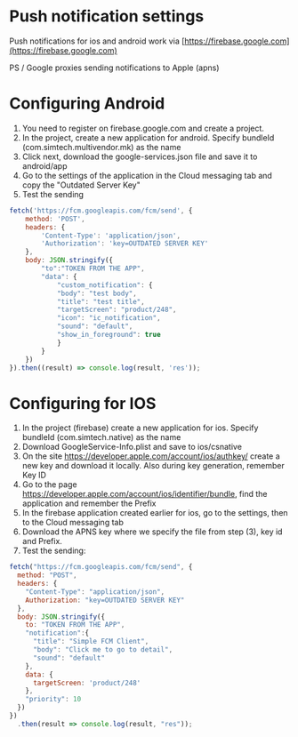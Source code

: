 # Push notification settings

Push notifications for ios and android work via [https://firebase.google.com](https://firebase.google.com)

PS / Google proxies sending notifications to Apple (apns)

# Configuring Android
1. You need to register on firebase.google.com and create a project.
2. In the project, create a new application for android. Specify bundleId (com.simtech.multivendor.mk) as the name
3. Click next, download the google-services.json file and save it to android/app
4. Go to the settings of the application in the Cloud messaging tab and copy the "Outdated Server Key"
5. Test the sending
```js
fetch('https://fcm.googleapis.com/fcm/send', {
    method: 'POST',
    headers: {
        'Content-Type': 'application/json',
        'Authorization': 'key=OUTDATED SERVER KEY'
    },
    body: JSON.stringify({
        "to":"TOKEN FROM THE APP",
        "data": {
            "custom_notification": {
            "body": "test body",
            "title": "test title",
            "targetScreen": "product/248",
            "icon": "ic_notification",
            "sound": "default",
            "show_in_foreground": true
            }
        }
    })
}).then((result) => console.log(result, 'res'));
```

# Configuring for IOS
1. In the project (firebase) create a new application for ios. Specify bundleId (com.simtech.native) as the name
2. Download GoogleService-Info.plist and save to ios/csnative
3. On the site https://developer.apple.com/account/ios/authkey/ create a new key and download it locally. Also during key generation, remember Key ID
4. Go to the page https://developer.apple.com/account/ios/identifier/bundle, find the application and remember the Prefix
5. In the firebase application created earlier for ios, go to the settings, then to the Cloud messaging tab
6. Download the APNS key where we specify the file from step (3), key id and Prefix.
7. Test the sending:

```js
fetch("https://fcm.googleapis.com/fcm/send", {
  method: "POST",
  headers: {
    "Content-Type": "application/json",
    Authorization: "key=OUTDATED SERVER KEY"
  },
  body: JSON.stringify({
    to: "TOKEN FROM THE APP",
    "notification":{
      "title": "Simple FCM Client",
      "body": "Click me to go to detail",
      "sound": "default"
    },
    data: {
      targetScreen: 'product/248'
    },
    "priority": 10
  })
})
  .then(result => console.log(result, "res"));
```
